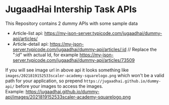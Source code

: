 # JugaadHai Intership Task APIs
This Repository contains 2 dummy APIs with some sample data

- Article-list api: https://my-json-server.typicode.com/jugaadhai/dummy-api/articles/
- Article-detail api: https://my-json-server.typicode.com/jugaadhai/dummy-api/articles/:id // Replace the ":id" with actual Id, for example https://my-json-server.typicode.com/jugaadhai/dummy-api/articles/73509


If you will see image url in above api it looks something like `images/2021819152533scaler-academy-squarelogo.png` which won't be a valid path for your application, so prepend `https://jugaadhai.github.io/dummy-api/` before your images to access the images. <br>
Example: https://jugaadhai.github.io/dummy-api/images/2021819152533scaler-academy-squarelogo.png
